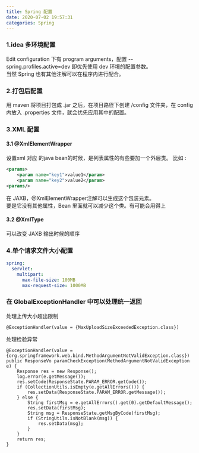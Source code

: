 ```yaml
---
title: Spring 配置
date: 2020-07-02 19:57:31
categories: Spring
---
```


### 1.idea 多环境配置
Edit configuration 下有 program arguments，配置 --spring.profiles.active=dev 即优先使用 dev 环境的配置参数。  
当然 Spring 也有其他注解可以在程序内进行配合。  

### 2.打包后配置
用 maven 将项目打包成 .jar 之后，在项目路径下创建 /config 文件夹，在 config 内放入 .properties 文件，就会优先应用其中的配置。

### 3.XML 配置

#### 3.1 @XmlElementWrapper
设置xml 对应 的java bean的时候，是列表属性的有些要加一个外层类。
比如 :
```xml
<params>
    <param name="key1">value1</param>   
    <param name="key2">value2</param>   
<params/>
```
在 JAXB，@XmlElementWrapper注解可以生成这个包装元素。  
要是它没有其他属性，Bean 里面就可以减少这个类。有可能会用得上

#### 3.2 @XmlType
可以改变 JAXB 输出时候的顺序

### 4.单个请求文件大小配置

```yaml
spring:
  servlet:
    multipart:
      max-file-size: 100MB
      max-request-size: 1000MB
```

### 在 GlobalExceptionHandler 中可以处理统一返回

处理上传大小超出限制
```
@ExceptionHandler(value = {MaxUploadSizeExceededException.class})
```

处理检验异常
```
@ExceptionHandler(value = {org.springframework.web.bind.MethodArgumentNotValidException.class})
public ResponseVo paramCheckException(MethodArgumentNotValidException e) {
    Response res = new Response();
    log.error(e.getMessage());
    res.setCode(ResponseState.PARAM_ERROR.getCode());
    if (CollectionUtils.isEmpty(e.getAllErrors())) {
        res.setData(ResponseState.PARAM_ERROR.getMessage());
    } else {
        String firstMsg = e.getAllErrors().get(0).getDefaultMessage();
        res.setData(firstMsg);
        String msg = ResponseState.getMsgByCode(firstMsg);
        if (StringUtils.isNotBlank(msg)) {
            res.setData(msg);
        }
    }
    return res;
}
```
